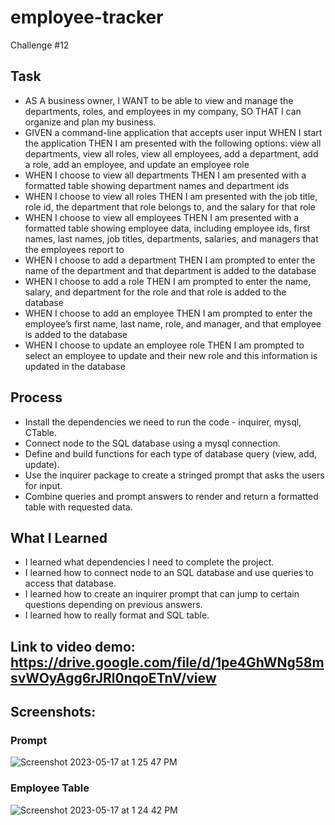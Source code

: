 # employee-tracker
Challenge #12

## Task
- AS A business owner, I WANT to be able to view and manage the departments, roles, and employees in my company, SO THAT I can organize and plan my business.
- GIVEN a command-line application that accepts user input WHEN I start the application THEN I am presented with the following options: view all departments, view all roles, view all employees, add a department, add a role, add an employee, and update an employee role
- WHEN I choose to view all departments THEN I am presented with a formatted table showing department names and department ids
- WHEN I choose to view all roles THEN I am presented with the job title, role id, the department that role belongs to, and the salary for that role
- WHEN I choose to view all employees THEN I am presented with a formatted table showing employee data, including employee ids, first names, last names, job titles, departments, salaries, and managers that the employees report to
- WHEN I choose to add a department THEN I am prompted to enter the name of the department and that department is added to the database
- WHEN I choose to add a role THEN I am prompted to enter the name, salary, and department for the role and that role is added to the database
- WHEN I choose to add an employee THEN I am prompted to enter the employee’s first name, last name, role, and manager, and that employee is added to the database
- WHEN I choose to update an employee role THEN I am prompted to select an employee to update and their new role and this information is updated in the database 

## Process
- Install the dependencies we need to run the code - inquirer, mysql, CTable.
- Connect node to the SQL database using a mysql connection.
- Define and build functions for each type of database query (view, add, update).
- Use the inquirer package to create a stringed prompt that asks the users for input.
- Combine queries and prompt answers to render and return a formatted table with requested data.

## What I Learned
- I learned what dependencies I need to complete the project.
- I learned how to connect node to an SQL database and use queries to access that database.
- I learned how to create an inquirer prompt that can jump to certain questions depending on previous answers.
- I learned how to really format and SQL table.

## Link to video demo: https://drive.google.com/file/d/1pe4GhWNg58msvWOyAgg6rJRl0nqoETnV/view

## Screenshots:
### Prompt
![Screenshot 2023-05-17 at 1 25 47 PM](https://github.com/bigcat86/employee-tracker/assets/122062578/ffe004da-87b9-47d9-835a-ea030fb1da86)
### Employee Table
![Screenshot 2023-05-17 at 1 24 42 PM](https://github.com/bigcat86/employee-tracker/assets/122062578/6e34262f-1a60-43bd-994c-24ff2706c8ae)
